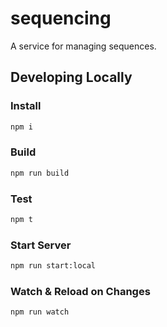 # sequencing

A service for managing sequences.

## Developing Locally

### Install

```bash
npm i
```

### Build

```bash
npm run build
```

### Test

```bash
npm t
```

### Start Server

```bash
npm run start:local
```

### Watch & Reload on Changes

```bash
npm run watch
```

